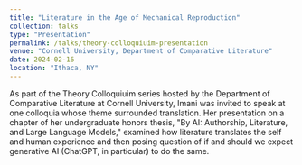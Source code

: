 ```yaml
---
title: "Literature in the Age of Mechanical Reproduction"
collection: talks
type: "Presentation"
permalink: /talks/theory-colloquiuim-presentation
venue: "Cornell University, Department of Comparative Literature"
date: 2024-02-16
location: "Ithaca, NY"
---
```


As part of the Theory Colloquiuim series hosted by the Department of Comparative Literature at Cornell University, Imani was invited to speak at one colloquia whose theme surrounded translation. Her presentation on a chapter of her undergraduate honors thesis, "By AI: Authorship, Literature, and Large Language Models," examined how literature translates the self and human experience and then posing question of if and should we expect generative AI (ChatGPT, in particular) to do the same.
